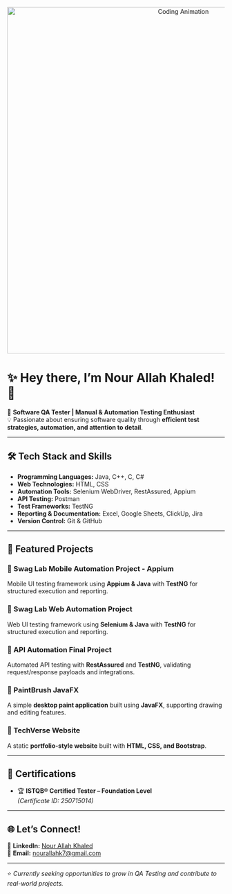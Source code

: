 <p align="center"> 
  <img src="https://media.giphy.com/media/ZVik7pBtu9dNS/giphy.gif" alt="Coding Animation" width="800"> 
</p>

# ✨ Hey there, I’m Nour Allah Khaled! 👋

🚀 **Software QA Tester | Manual & Automation Testing Enthusiast**  
💡 Passionate about ensuring software quality through **efficient test strategies, automation, and attention to detail**.  

---

## 🛠️ Tech Stack and Skills  

- **Programming Languages:** Java, C++, C, C#  
- **Web Technologies:** HTML, CSS  
- **Automation Tools:** Selenium WebDriver, RestAssured, Appium
- **API Testing:** Postman  
- **Test Frameworks:** TestNG  
- **Reporting & Documentation:** Excel, Google Sheets, ClickUp, Jira
- **Version Control:** Git & GitHub  

---

## 📂 Featured Projects  

### 🔹 Swag Lab Mobile Automation Project - Appium
Mobile UI testing framework using **Appium & Java** with **TestNG** for structured execution and reporting.

### 🔹 Swag Lab Web Automation Project  
Web UI testing framework using **Selenium & Java** with **TestNG** for structured execution and reporting.  

### 🔹 API Automation Final Project  
Automated API testing with **RestAssured** and **TestNG**, validating request/response payloads and integrations.  

### 🔹 PaintBrush JavaFX  
A simple **desktop paint application** built using **JavaFX**, supporting drawing and editing features.  

### 🔹 TechVerse Website  
A static **portfolio-style website** built with **HTML, CSS, and Bootstrap**.  

---

## 📜 Certifications  

- 🏆 **ISTQB® Certified Tester – Foundation Level**  
  *(Certificate ID: 250715014)*  

---

## 🌐 Let’s Connect!  

<p align="left">
  🔗 <b>LinkedIn:</b> <a href="https://www.linkedin.com/in/nour-allah-khaled">Nour Allah Khaled</a> <br>
  📧 <b>Email:</b> <a href="mailto:nourallahk7@gmail.com">nourallahk7@gmail.com</a> <br>
</p>  

---

⭐ *Currently seeking opportunities to grow in QA Testing and contribute to real-world projects.*  

